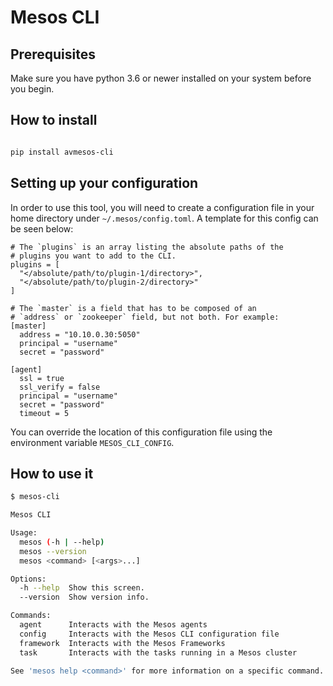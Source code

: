 # Mesos CLI

## Prerequisites

Make sure you have python 3.6 or newer installed
on your system before you begin.

## How to install 

```bash

pip install avmesos-cli

```

## Setting up your configuration

In order to use this tool, you will need to create a
configuration file in your home directory under
`~/.mesos/config.toml`. A template for this config can be
seen below:

```
# The `plugins` is an array listing the absolute paths of the
# plugins you want to add to the CLI.
plugins = [
  "</absolute/path/to/plugin-1/directory>",
  "</absolute/path/to/plugin-2/directory>"
]

# The `master` is a field that has to be composed of an
# `address` or `zookeeper` field, but not both. For example:
[master]
  address = "10.10.0.30:5050"
  principal = "username"
  secret = "password"

[agent]
  ssl = true
  ssl_verify = false
  principal = "username"
  secret = "password"
  timeout = 5
```

You can override the location of this configuration file using
the environment variable `MESOS_CLI_CONFIG`.

## How to use it

```bash
$ mesos-cli 

Mesos CLI

Usage:
  mesos (-h | --help)
  mesos --version
  mesos <command> [<args>...]

Options:
  -h --help  Show this screen.
  --version  Show version info.

Commands:
  agent      Interacts with the Mesos agents
  config     Interacts with the Mesos CLI configuration file
  framework  Interacts with the Mesos Frameworks
  task       Interacts with the tasks running in a Mesos cluster

See 'mesos help <command>' for more information on a specific command.

```
